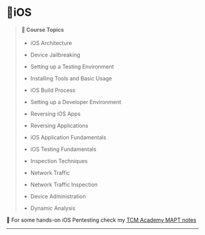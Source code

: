 # 📒iOS

> #### 📕 Course Topics
>
> - iOS Architecture
>
> - Device Jailbreaking
>
> - Setting up a Testing Environment
>
> - Installing Tools and Basic Usage
>
> - iOS Build Process
>
> - Setting up a Developer Environment
>
> - Reversing iOS Apps
>
> - Reversing Applications
>
> - iOS Application Fundamentals
>
> - iOS Testing Fundamentals
>
> - Inspection Techniques
>
> - Network Traffic
>
> - Network Traffic Inspection
>
> - Device Administration
>
> - Dynamic Analysis
>

🔗 For some hands-on iOS Pentesting check my [TCM Academy MAPT notes](https://blog.syselement.com/tcm/courses/mapt/7-ios)

---

